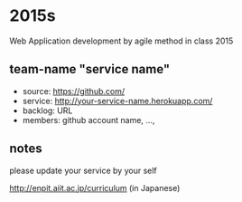 2015s
=====
Web Application development by agile method in class 2015

## team-name "service name"
* source: https://github.com/
* service: http://your-service-name.herokuapp.com/
* backlog: URL
* members: github account name, ..., 


## notes
please update your service by your self

http://enpit.aiit.ac.jp/curriculum (in Japanese)
